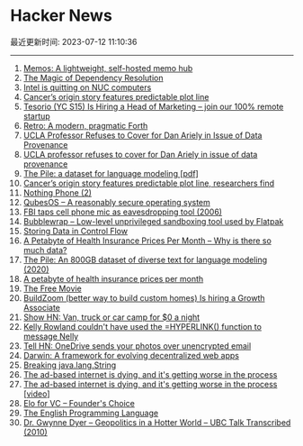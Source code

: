 # Hacker News

最近更新时间: 2023-07-12 11:10:36

--- 
1. [Memos: A lightweight, self-hosted memo hub](https://github.com/usememos/memos) 
2. [The Magic of Dependency Resolution](https://ochagavia.nl/blog/the-magic-of-dependency-resolution/) 
3. [Intel is quitting on NUC computers](https://www.theverge.com/2023/7/11/23790956/intel-nuc-compact-pc-discontinued) 
4. [Cancer’s origin story features predictable plot line](https://med.stanford.edu/news/all-news/2023/07/pre-cancer-evolution.html) 
5. [Tesorio (YC S15) Is Hiring a Head of Marketing – join our 100% remote startup](https://jobs.lever.co/tesorio/10de016f-be07-4707-ac5c-7029f0398a17) 
6. [Retro: A modern, pragmatic Forth](http://www.retroforth.org/) 
7. [UCLA Professor Refuses to Cover for Dan Ariely in Issue of Data Provenance](https://openmkt.org/blog/2023/ucla-professor-refuses-to-cover-for-dan-ariely-in-issue-of-data-provenance/) 
8. [UCLA professor refuses to cover for Dan Ariely in issue of data provenance](https://openmkt.org/blog/2023/ucla-professor-refuses-to-cover-for-dan-ariely-in-issue-of-data-provenance/) 
9. [The Pile: a dataset for language modeling [pdf]](https://arxiv.org/abs/2101.00027) 
10. [Cancer’s origin story features predictable plot line, researchers find](https://med.stanford.edu/news/all-news/2023/07/pre-cancer-evolution.html) 
11. [Nothing Phone (2)](https://us.nothing.tech/pages/phone-2) 
12. [QubesOS – A reasonably secure operating system](https://www.qubes-os.org/) 
13. [FBI taps cell phone mic as eavesdropping tool (2006)](https://www.cnet.com/news/privacy/fbi-taps-cell-phone-mic-as-eavesdropping-tool/) 
14. [Bubblewrap – Low-level unprivileged sandboxing tool used by Flatpak](https://github.com/containers/bubblewrap) 
15. [Storing Data in Control Flow](https://research.swtch.com/pcdata) 
16. [A Petabyte of Health Insurance Prices Per Month – Why is there so much data?](https://blog.turquoise.health/a-petabyte-of-health-insurance-rates-a-month/) 
17. [The Pile: An 800GB dataset of diverse text for language modeling (2020)](https://arxiv.org/abs/2101.00027) 
18. [A petabyte of health insurance prices per month](https://blog.turquoise.health/a-petabyte-of-health-insurance-rates-a-month/) 
19. [The Free Movie](https://thefreemovie.buzz/) 
20. [BuildZoom (better way to build custom homes) Is hiring a Growth Associate](https://jobs.lever.co/buildzoom) 
21. [Show HN: Van, truck or car camp for $0 a night](https://www.landcamp.org/) 
22. [Kelly Rowland couldn't have used the =HYPERLINK() function to message Nelly](https://blog.jgc.org/2023/07/unfortunately-kelly-rowland-couldnt.html) 
23. [Tell HN: OneDrive sends your photos over unencrypted email](https://news.ycombinator.com/item?id=36687266) 
24. [Darwin: A framework for evolving decentralized web apps](https://evolutionary.arweave.dev/) 
25. [Breaking java.lang.String](https://wouter.coekaerts.be/2023/breaking-string) 
26. [The ad-based internet is dying, and it's getting worse in the process](https://tilvids.com/videos/watch/41f5284e-b79e-4c84-97e5-664a6ac5a1ee) 
27. [The ad-based internet is dying, and it's getting worse in the process [video]](https://tilvids.com/videos/watch/41f5284e-b79e-4c84-97e5-664a6ac5a1ee) 
28. [Elo for VC – Founder's Choice](https://www.founderschoicevc.com/) 
29. [The English Programming Language](https://github.com/theletterf/english-lang) 
30. [Dr. Gwynne Dyer – Geopolitics in a Hotter World – UBC Talk Transcribed (2010)](https://spaswell.wordpress.com/2016/11/18/dr-gwynne-dyer-geopolitics-in-a-hotter-world-ubc-talk-transcribed-sept-2010/) 
